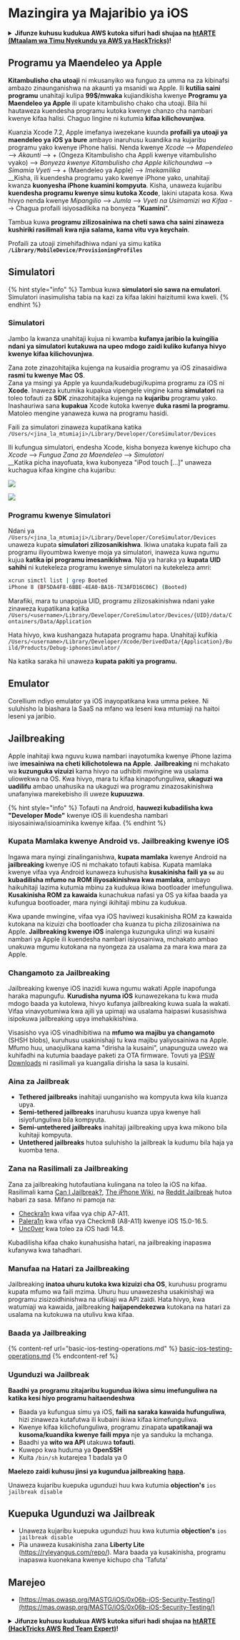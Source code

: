 # Mazingira ya Majaribio ya iOS

<details>

<summary><strong>Jifunze kuhusu kudukua AWS kutoka sifuri hadi shujaa na</strong> <a href="https://training.hacktricks.xyz/courses/arte"><strong>htARTE (Mtaalam wa Timu Nyekundu ya AWS ya HackTricks)</strong></a><strong>!</strong></summary>

Njia nyingine za kusaidia HackTricks:

* Ikiwa unataka kuona **kampuni yako inatangazwa kwenye HackTricks** au **kupakua HackTricks kwa muundo wa PDF** Angalia [**MPANGO WA KUJIUNGA**](https://github.com/sponsors/carlospolop)!
* Pata [**swag rasmi ya PEASS & HackTricks**](https://peass.creator-spring.com)
* Gundua [**Familia ya PEASS**](https://opensea.io/collection/the-peass-family), mkusanyiko wetu wa [**NFTs**](https://opensea.io/collection/the-peass-family) ya kipekee
* **Jiunge na** 💬 [**Kikundi cha Discord**](https://discord.gg/hRep4RUj7f) au [**kikundi cha telegram**](https://t.me/peass) au **tufuate** kwenye **Twitter** 🐦 [**@carlospolopm**](https://twitter.com/hacktricks_live)**.**
* **Shiriki mbinu zako za kudukua kwa kuwasilisha PR kwa** [**HackTricks**](https://github.com/carlospolop/hacktricks) na [**HackTricks Cloud**](https://github.com/carlospolop/hacktricks-cloud) repos za github.

</details>

## Programu ya Maendeleo ya Apple

**Kitambulisho cha utoaji** ni mkusanyiko wa funguo za umma na za kibinafsi ambazo zinaunganishwa na akaunti ya msanidi wa Apple. Ili **kutilia saini programu** unahitaji kulipa **99$/mwaka** kujiandikisha kwenye **Programu ya Maendeleo ya Apple** ili upate kitambulisho chako cha utoaji. Bila hii hautaweza kuendesha programu kutoka kwenye chanzo cha nambari kwenye kifaa halisi. Chaguo lingine ni kutumia **kifaa kilichovunjwa**.

Kuanzia Xcode 7.2, Apple imefanya iwezekane kuunda **profaili ya utoaji ya maendeleo ya iOS ya bure** ambayo inaruhusu kuandika na kujaribu programu yako kwenye iPhone halisi. Nenda kwenye _Xcode_ --> _Mapendeleo_ --> _Akaunti_ --> _+_ (Ongeza Kitambulisho cha Appli kwenye vitambulisho vyako) --> _Bonyeza kwenye Kitambulisho cha Apple kilichoundwa_ --> _Simamia Vyeti_ --> _+_ (Maendeleo ya Apple) --> _Imekamilika_\
\_\_Kisha, ili kuendesha programu yako kwenye iPhone yako, unahitaji kwanza **kuonyesha iPhone kuamini kompyuta**. Kisha, unaweza kujaribu **kuendesha programu kwenye simu kutoka Xcode**, lakini utapata kosa. Kwa hivyo nenda kwenye _Mipangilio_ --> _Jumla_ --> _Vyeti na Usimamizi wa Kifaa_ --> Chagua profaili isiyosadikika na bonyeza "**Kuamini**".

Tambua kuwa **programu zilizosainiwa na cheti sawa cha saini zinaweza kushiriki rasilimali kwa njia salama, kama vitu vya keychain**.

Profaili za utoaji zimehifadhiwa ndani ya simu katika **`/Library/MobileDevice/ProvisioningProfiles`**

## **Simulatori**

{% hint style="info" %}
Tambua kuwa **simulatori sio sawa na emulatori**. Simulatori inasimulisha tabia na kazi za kifaa lakini haizitumii kwa kweli.
{% endhint %}

### **Simulatori**

Jambo la kwanza unahitaji kujua ni kwamba **kufanya jaribio la kuingilia ndani ya simulatori kutakuwa na upeo mdogo zaidi kuliko kufanya hivyo kwenye kifaa kilichovunjwa**.

Zana zote zinazohitajika kujenga na kusaidia programu ya iOS zinasaidiwa **rasmi tu kwenye Mac OS**.\
Zana ya msingi ya Apple ya kuunda/kudebugi/kupima programu za iOS ni **Xcode**. Inaweza kutumika kupakua vipengele vingine kama **simulatori** na toleo tofauti za **SDK** zinazohitajika kujenga na **kujaribu** programu yako.\
Inashauriwa sana **kupakua** Xcode kutoka kwenye **duka rasmi la programu**. Matoleo mengine yanaweza kuwa na programu hasidi.

Faili za simulatori zinaweza kupatikana katika `/Users/<jina_la_mtumiaji>/Library/Developer/CoreSimulator/Devices`

Ili kufungua simulatori, endesha Xcode, kisha bonyeza kwenye kichupo cha _Xcode_ --> _Fungua Zana za Maendeleo_ --> _Simulatori_\
\_\_Katika picha inayofuata, kwa kubonyeza "iPod touch \[...]" unaweza kuchagua kifaa kingine cha kujaribu:

![](<../../.gitbook/assets/image (457).png>)

![](<../../.gitbook/assets/image (458).png>)

### Programu kwenye Simulatori

Ndani ya `/Users/<jina_la_mtumiaji>/Library/Developer/CoreSimulator/Devices` unaweza kupata **simulatori zilizosanikishwa**. Ikiwa unataka kupata faili za programu iliyoumbwa kwenye moja ya simulatori, inaweza kuwa ngumu kujua **katika ipi programu imesanikishwa**. Njia ya haraka ya **kupata UID sahihi** ni kutekeleza programu kwenye simulatori na kutekeleza amri:
```bash
xcrun simctl list | grep Booted
iPhone 8 (BF5DA4F8-6BBE-4EA0-BA16-7E3AFD16C06C) (Booted)
```
Marafiki, mara tu unapojua UID, programu zilizosakinishwa ndani yake zinaweza kupatikana katika `/Users/<username>/Library/Developer/CoreSimulator/Devices/{UID}/data/Containers/Data/Application`

Hata hivyo, kwa kushangaza hutapata programu hapa. Unahitaji kufikia `/Users/<username>/Library/Developer/Xcode/DerivedData/{Application}/Build/Products/Debug-iphonesimulator/`

Na katika saraka hii unaweza **kupata pakiti ya programu.**

## Emulator

Corellium ndiyo emulator ya iOS inayopatikana kwa umma pekee. Ni suluhisho la biashara la SaaS na mfano wa leseni kwa mtumiaji na haitoi leseni ya jaribio.

## Jailbreaking

Apple inahitaji kwa nguvu kuwa nambari inayotumika kwenye iPhone lazima iwe **imesainiwa na cheti kilichotolewa na Apple**. **Jailbreaking** ni mchakato wa **kuzunguka vizuizi** kama hivyo na udhibiti mwingine wa usalama uliowekwa na OS. Kwa hivyo, mara tu kifaa kinapofunguliwa, **ukaguzi wa uadilifu** ambao unahusika na ukaguzi wa programu zinazosakinishwa unafanyiwa marekebisho ili uweze **kupuuzwa**.

{% hint style="info" %}
Tofauti na Android, **hauwezi kubadilisha kwa "Developer Mode"** kwenye iOS ili kuendesha nambari isiyosainiwa/isioaminika kwenye kifaa.
{% endhint %}

### Kupata Mamlaka kwenye Android vs. Jailbreaking kwenye iOS

Ingawa mara nyingi zinalinganishwa, **kupata mamlaka** kwenye Android na **jailbreaking** kwenye iOS ni mchakato tofauti kabisa. Kupata mamlaka kwenye vifaa vya Android kunaweza kuhusisha **kusakinisha faili ya `su`** au **kubadilisha mfumo na ROM iliyosakinishwa kwa mamlaka**, ambayo haikuhitaji lazima kutumia mbinu za kudukua ikiwa bootloader imefunguliwa. **Kusakinisha ROM za kawaida** kunachukua nafasi ya OS ya kifaa baada ya kufungua bootloader, mara nyingi ikihitaji mbinu za kudukua.

Kwa upande mwingine, vifaa vya iOS haviwezi kusakinisha ROM za kawaida kutokana na kizuizi cha bootloader cha kuanza tu picha zilizosainiwa na Apple. **Jailbreaking kwenye iOS** inalenga kuzunguka ulinzi wa kusaini nambari ya Apple ili kuendesha nambari isiyosainiwa, mchakato ambao unakuwa mgumu kutokana na nyongeza za usalama za mara kwa mara za Apple.

### Changamoto za Jailbreaking

Jailbreaking kwenye iOS inazidi kuwa ngumu wakati Apple inapofunga haraka mapungufu. **Kurudisha nyuma iOS** kunawezekana tu kwa muda mdogo baada ya kutolewa, hivyo kufanya jailbreaking kuwa suala la wakati. Vifaa vinavyotumiwa kwa ajili ya upimaji wa usalama haipaswi kusasishwa isipokuwa jailbreaking upya imehakikishiwa.

Visasisho vya iOS vinadhibitiwa na **mfumo wa majibu ya changamoto** (SHSH blobs), kuruhusu usakinishaji tu kwa majibu yaliyosainiwa na Apple. Mfumo huu, unaojulikana kama "dirisha la kusaini", unapunguza uwezo wa kuhifadhi na kutumia baadaye paketi za OTA firmware. Tovuti ya [IPSW Downloads](https://ipsw.me) ni rasilimali ya kuangalia dirisha la sasa la kusaini.

### Aina za Jailbreak

- **Tethered jailbreaks** inahitaji uunganisho wa kompyuta kwa kila kuanza upya.
- **Semi-tethered jailbreaks** inaruhusu kuanza upya kwenye hali isiyofunguliwa bila kompyuta.
- **Semi-untethered jailbreaks** inahitaji jailbreaking upya kwa mikono bila kuhitaji kompyuta.
- **Untethered jailbreaks** hutoa suluhisho la jailbreak la kudumu bila haja ya kuomba tena.

### Zana na Rasilimali za Jailbreaking

Zana za jailbreaking hutofautiana kulingana na toleo la iOS na kifaa. Rasilimali kama [Can I Jailbreak?](https://canijailbreak.com), [The iPhone Wiki](https://www.theiphonewiki.com), na [Reddit Jailbreak](https://www.reddit.com/r/jailbreak/) hutoa habari za sasa. Mifano ni pamoja na:

- [Checkra1n](https://checkra.in/) kwa vifaa vya chip A7-A11.
- [Palera1n](https://palera.in/) kwa vifaa vya Checkm8 (A8-A11) kwenye iOS 15.0-16.5.
- [Unc0ver](https://unc0ver.dev/) kwa toleo za iOS hadi 14.8.

Kubadilisha kifaa chako kunahusisha hatari, na jailbreaking inapaswa kufanywa kwa tahadhari.

### Manufaa na Hatari za Jailbreaking

Jailbreaking **inatoa uhuru kutoka kwa kizuizi cha OS**, kuruhusu programu kupata mfumo wa faili mzima. Uhuru huu unawezesha usakinishaji wa programu zisizoidhinishwa na ufikiaji wa API zaidi. Hata hivyo, kwa watumiaji wa kawaida, jailbreaking **haijapendekezwa** kutokana na hatari za usalama na kutokuwa na utulivu kwa kifaa.

### **Baada ya Jailbreaking**

{% content-ref url="basic-ios-testing-operations.md" %}
[basic-ios-testing-operations.md](basic-ios-testing-operations.md)
{% endcontent-ref %}

### **Ugunduzi wa Jailbreak**

**Baadhi ya programu zitajaribu kugundua ikiwa simu imefunguliwa na katika kesi hiyo programu haitaendeshwa**

* Baada ya kufungua simu ya iOS, **faili na saraka kawaida hufunguliwa**, hizi zinaweza kutafutwa ili kubaini ikiwa kifaa kimefunguliwa.
* Kwenye kifaa kilichofunguliwa, programu zinapata **upatikanaji wa kusoma/kuandika kwenye faili mpya** nje ya sanduku la mchanga.
* Baadhi ya **wito wa API** utakuwa **tofauti**.
* Kuwepo kwa huduma ya **OpenSSH**
* Kuita `/bin/sh` kutarejea 1 badala ya 0

**Maelezo zaidi kuhusu jinsi ya kugundua jailbreaking** [**hapa**](https://www.trustwave.com/en-us/resources/blogs/spiderlabs-blog/jailbreak-detection-methods/)**.**

Unaweza kujaribu kuepuka ugunduzi huu kwa kutumia **objection's** `ios jailbreak disable`

## **Kuepuka Ugunduzi wa Jailbreak**

* Unaweza kujaribu kuepuka ugunduzi huu kwa kutumia **objection's** `ios jailbreak disable`
* Pia unaweza kusakinisha zana **Liberty Lite** (https://ryleyangus.com/repo/). Mara baada ya kusakinisha, programu inapaswa kuonekana kwenye kichupo cha 'Tafuta'

## Marejeo
* [https://mas.owasp.org/MASTG/iOS/0x06b-iOS-Security-Testing/](https://mas.owasp.org/MASTG/iOS/0x06b-iOS-Security-Testing/)

<details>

<summary><strong>Jifunze kuhusu kudukua AWS kutoka sifuri hadi shujaa na</strong> <a href="https://training.hacktricks.xyz/courses/arte"><strong>htARTE (HackTricks AWS Red Team Expert)</strong></a><strong>!</strong></summary>

Njia nyingine za kusaidia HackTricks:

* Ikiwa unataka kuona **kampuni yako ikitangazwa kwenye HackTricks** au **kupakua HackTricks kwa muundo wa PDF** Angalia [**MIPANGO YA KUJIUNGA**](https://github.com/sponsors/carlospolop)!
* Pata [**swag rasmi wa PEASS & HackTricks**](https://peass.creator-spring.com)
* Gundua [**The PEASS Family**](https://opensea.io/collection/the-peass-family), mkusanyiko wetu wa [**NFTs**](https://opensea.io/collection/the-peass-family) za kipekee
* **Jiunge na** 💬 [**Kikundi cha Discord**](https://discord.gg/hRep4RUj7f) au [**kikundi cha telegram**](https://t.me/peass) au **tufuate** kwenye **Twitter** 🐦 [**@carlospolopm**](https://twitter.com/hacktricks_live)**.**
* **Shiriki mbinu zako za kudukua kwa kuwasilisha PR kwa** [**HackTricks**](https://github
